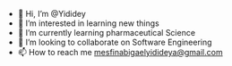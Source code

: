 - 👋 Hi, I’m @Yididey
- 👀 I’m interested in learning new things 
- 🌱 I’m currently learning pharmaceutical Science 
- 💞️ I’m looking to collaborate on Software Engineering 
- 📫 How to reach me mesfinabigaelyidideya@gmail.com

<!---
Yididey/Yididey is a ✨ special ✨ repository because its `README.md` (this file) appears on your GitHub profile.
You can click the Preview link to take a look at your changes.
--->
